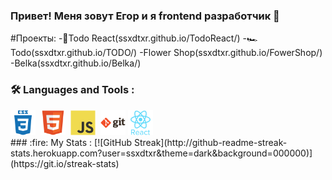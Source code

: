### Привет! Меня зовут Егор и я frontend разработчик 👋
#Проекты: 
-🚄Todo React(ssxdtxr.github.io/TodoReact/)
-🏎Todo(ssxdtxr.github.io/TODO/)
-Flower Shop(ssxdtxr.github.io/FowerShop/)
-Belka(ssxdtxr.github.io/Belka/)

### :hammer_and_wrench: Languages and Tools :
<div>
  <img src="https://github.com/devicons/devicon/blob/master/icons/css3/css3-plain-wordmark.svg"  title="CSS3" alt="CSS" width="40" height="40"/>&nbsp;
  <img src="https://github.com/devicons/devicon/blob/master/icons/html5/html5-original.svg" title="HTML5" alt="HTML" width="40" height="40"/>&nbsp;
  <img src="https://github.com/devicons/devicon/blob/master/icons/javascript/javascript-original.svg" title="JavaScript" alt="JavaScript" width="40" height="40"/>&nbsp;
  <img src="https://github.com/devicons/devicon/blob/master/icons/git/git-original-wordmark.svg" title="Git" **alt="Git" width="40" height="40"/>
  <img src="https://github.com/devicons/devicon/blob/master/icons/react/react-original-wordmark.svg" title="React" alt="React" width="40" height="40"/>&nbsp;
</div>
### :fire: My Stats :
[![GitHub Streak](http://github-readme-streak-stats.herokuapp.com?user=ssxdtxr&theme=dark&background=000000)](https://git.io/streak-stats)

<!--
**ssxdtxr/ssxdtxr** is a ✨ _special_ ✨ repository because its `README.md` (this file) appears on your GitHub profile.

Here are some ideas to get you started:

- 🔭 I’m currently working on ...
- 🌱 I’m currently learning ...
- 👯 I’m looking to collaborate on ...
- 🤔 I’m looking for help with ...
- 💬 Ask me about ...
- 📫 How to reach me: ...
- 😄 Pronouns: ...
- ⚡ Fun fact: ...
-->
